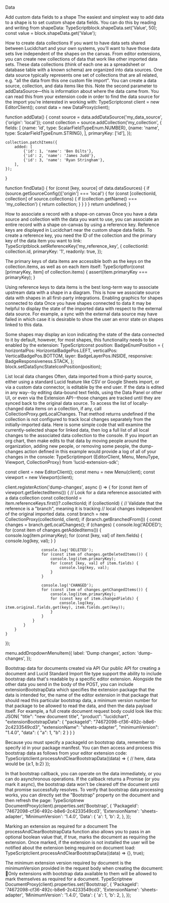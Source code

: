  Data

Add custom data fields to a shape
The easiest and simplest way to add data to a shape is to set custom shape data fields. You can do this by reading and writing from shapeData:
TypeScriptblock.shapeData.set('Value', 50);
const value = block.shapeData.get('Value');

How to create data collections
If you want to have data sets shared between Lucidchart and your own systems, you'll want to have those data sets live independent of the shapes on the canvas. From editor extensions, you can create new collections of data that work like other imported data sets.
These data collections (think of each one as a spreadsheet or database table with a known schema) are organized into data sources. One data source typically represents one set of collections that are all related, e.g. "all the data from this one custom file import".
You can create a data source, collection, and data items like this. Note the second parameter to addDataSource—this is information about where the data came from. You can read this from your extension code in order to find the data source for the import you're interested in working with:
TypeScriptconst client = new EditorClient();
const data = new DataProxy(client);

function addData() {
    const source = data.addDataSource('my_data_source', {'origin': 'local'});
    const collection = source.addCollection('my_collection', {
        fields: [
            {name: 'id', type: ScalarFieldTypeEnum.NUMBER},
            {name: 'name', type: ScalarFieldTypeEnum.STRING},
        ],
        primaryKey: ['id'],
    });

    collection.patchItems({
        added: [
            {'id': 1, 'name': 'Ben Dilts'},
            {'id': 2, 'name': 'James Judd'},
            {'id': 3, 'name': 'Ryan Stringham'},
        ],
    });
}

function findData() {
    for (const [key, source] of data.dataSources) {
        if (source.getSourceConfig()['origin'] === 'local') {
            for (const [collectionId, collection] of source.collections) {
                if (collection.getName() === 'my_collection') {
                    return collection;
                }
            }
        }
    }
    return undefined;
}

How to associate a record with a shape-on canvas
Once you have a data source and collection with the data you want to use, you can associate an entire record with a shape on-canvas by using a reference key. Reference keys are displayed in Lucidchart near the custom shape data fields.
To create a reference key, you need the ID of the collection and the primary key of the data item you want to link:
TypeScriptblock.setReferenceKey('my_reference_key', {
    collectionId: collection.id,
    primaryKey: '1',
    readonly: true,
});

The primary keys of data items are accessible both as the keys on the collection.items, as well as on each item itself:
TypeScriptfor(const [primaryKey, item] of collection.items) {
    assert(item.primaryKey === primaryKey);
}

Using reference keys to data items is the best long-term way to associate upstream data with a shape in a diagram. This is how we associate source data with shapes in all first-party integrations.
Enabling graphics for shapes connected to data
Once you have shapes connected to data it may be helpful to display the state of the imported data with respect to the external data source. For example, a sync with the external data source may have failed in which case it is desirable to show the user an error state on shapes linked to this data.

Some shapes may display an icon indicating the state of the data connected to it by default, however, for most shapes, this functionality needs to be enabled by the extension:
TypeScriptconst position: BadgeEnumPosition = {
    horizontalPos: HorizontalBadgePos.LEFT,
    verticalPos: VerticalBadgePos.BOTTOM,
    layer: BadgeLayerPos.INSIDE,
    responsive: BadgeResponsiveness.STACK,
};
block.setDataSyncStateIconPosition(position);

List local data changes
Often, data imported from a third-party source, either using a standard Lucid feature like CSV or Google Sheets import, or via a custom data connector, is editable by the end user. If the data is edited in any way--by editing data-bound text fields, using the Data Panel or other UI, or even via the Extension API--those changes are tracked until they are synced back to the original data source.
To access the list of locally-changed data items on a collection, if any, call CollectionProxy.getLocalChanges. That method returns undefined if the collection is not configured to track local changes separately from the initially-imported data.
Here is some simple code that will examine the currently-selected shape for linked data, then log a full list of all local changes to the associated data collection to the console. If you import an org chart, then make edits to that data by moving people around the organization, adding new people, or removing some people, the dump-changes action defined in this example would provide a log of all of your changes in the console:
TypeScriptimport {EditorClient, Menu, MenuType, Viewport, CollectionProxy} from 'lucid-extension-sdk';

const client = new EditorClient();
const menu = new Menu(client);
const viewport = new Viewport(client);

client.registerAction('dump-changes', async () => {
    for (const item of viewport.getSelectedItems()) {
        // Look for a data reference associated with a data collection
        const collectionId = item.referenceKeys.first()?.collectionId;
        if (collectionId) {
            // Validate that the reference is a "branch", meaning it is tracking
            // local changes independent of the original imported data.
            const branch = new CollectionProxy(collectionId, client);
            if (branch.getBranchedFrom()) {
                const changes = branch.getLocalChanges();
                if (changes) {
                    console.log('ADDED');
                    for (const item of changes.getAddedItems()) {
                        console.log(item.primaryKey);
                        for (const [key, val] of item.fields) {
                            console.log(key, val);
                        }
                    }

                    console.log('DELETED');
                    for (const item of changes.getDeletedItems()) {
                        console.log(item.primaryKey);
                        for (const [key, val] of item.fields) {
                            console.log(key, val);
                        }
                    }

                    console.log('CHANGED');
                    for (const item of changes.getChangedItems()) {
                        console.log(item.primaryKey);
                        for (const key of item.changedFields) {
                            console.log(key, item.original.fields.get(key), item.fields.get(key));
                        }
                    }
                }
            }
        }
    }
});

menu.addDropdownMenuItem({
    label: 'Dump changes',
    action: 'dump-changes',
});

Bootstrap data for documents created via API
Our public API for creating a document and Lucid Standard Import file type support the ability to include bootstrap data that's readable by a specific editor extension.
Alongside the other data you send in the body of the POST, you can include extensionBootstrapData which specifies the extension package that the data is intended for, the name of the editor extension in that package that should read this particular bootstrap data, a minimum version number for that package to be allowed to read the data, and then the data payload itself.
For example, a full create document request body could look like this:
JSON{
  "title": "new document title",
  "product": "lucidchart",
  "extensionBootstrapData": {
    "packageId": "74672098-cf36-492c-b8e6-2c4233549cd3",
    "extensionName": "sheets-adapter",
    "minimumVersion": "1.4.0",
    "data": {
      "a": 1,
      "b": 2
    }
  }
}

Because you must specify a packageId on bootstrap data, remember to specify id in your package manifest.
You can then access and process this bootstrap data as follows from your editor extension code:
TypeScriptclient.processAndClearBootstrapData((data) => {
    // here, data would be {a:1, b:2}
});

In that bootstrap callback, you can operate on the data immediately, or you can do asynchronous operations. If the callback returns a Promise (or you mark it async), the bootstrap data won't be cleared off the document until that promise successfully resolves.
To verify that bootstrap data processing works, you can directly set the "Bootstrap" property on the document and then refresh the page:
TypeScriptnew DocumentProxy(client).properties.set('Bootstrap', {
    'PackageId': '74672098-cf36-492c-b8e6-2c4233549cd3',
    'ExtensionName': 'sheets-adapter',
    'MinimumVersion': '1.4.0',
    'Data': {
        'a': 1,
        'b': 2,
    },
});

Marking an extension as required for a document
The processAndClearBootstrapData function also allows you to pass in an optional boolean value that, if true, marks the document as requiring the extension. Once marked, if the extension is not installed the user will be notified about the extension being required on document load:
TypeScriptclient.processAndClearBootstrapData((data) => {}, true);


The minimum extension version required by document is the minimumVersion provided in the request body when creating the document:
📘Only extensions with bootstrap data available to them will be allowed to mark themselves as required for a document.
TypeScriptnew DocumentProxy(client).properties.set('Bootstrap', {
    'PackageId': '74672098-cf36-492c-b8e6-2c4233549cd3',
    'ExtensionName': 'sheets-adapter',
    'MinimumVersion': '1.4.0',
    'Data': {
        'a': 1,
        'b': 2,
    },
});

